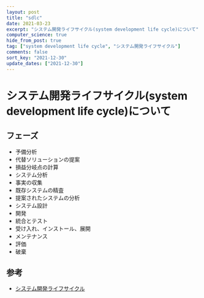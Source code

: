 ```yaml
---
layout: post
title: "sdlc"
date: 2021-03-23
excerpt: "システム開発ライフサイクル(system development life cycle)について"
computer_science: true
hide_from_post: true
tag: ["system development life cycle", "システム開発ライフサイクル"]
comments: false
sort_key: "2021-12-30"
update_dates: ["2021-12-30"]
---
```


# システム開発ライフサイクル(system development life cycle)について

## フェーズ
 - 予備分析
 - 代替ソリューションの提案
 - 損益分岐点の計算
 - システム分析
 - 事実の収集
 - 既存システムの精査
 - 提案されたシステムの分析
 - システム設計
 - 開発
 - 統合とテスト
 - 受け入れ、インストール、展開
 - メンテナンス
 - 評価
 - 破棄

## 参考
 - [システム開発ライフサイクル](https://en.wikipedia.org/wiki/Systems_development_life_cycle)
